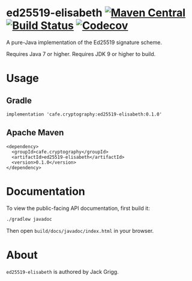 # ed25519-elisabeth [![Maven Central](https://img.shields.io/maven-central/v/cafe.cryptography/ed25519-elisabeth.svg?label=Maven%20Central)](https://search.maven.org/search?q=g:%22cafe.cryptography%22%20AND%20a:%22ed25519-elisabeth%22) [![Build Status](https://travis-ci.com/cryptography-cafe/ed25519-elisabeth.svg?branch=master)](https://travis-ci.com/cryptography-cafe/ed25519-elisabeth) [![Codecov](https://img.shields.io/codecov/c/gh/cryptography-cafe/ed25519-elisabeth.svg)](https://codecov.io/gh/cryptography-cafe/ed25519-elisabeth)

A pure-Java implementation of the Ed25519 signature scheme.

Requires Java 7 or higher. Requires JDK 9 or higher to build.

# Usage

## Gradle

```
implementation 'cafe.cryptography:ed25519-elisabeth:0.1.0'
```

## Apache Maven

```
<dependency>
  <groupId>cafe.cryptography</groupId>
  <artifactId>ed25519-elisabeth</artifactId>
  <version>0.1.0</version>
</dependency>
```

# Documentation

To view the public-facing API documentation, first build it:

```sh
./gradlew javadoc
```

Then open `build/docs/javadoc/index.html` in your browser.

# About

`ed25519-elisabeth` is authored by Jack Grigg.
